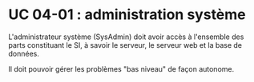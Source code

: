 # UC 04-01 : administration système

L'administrateur système (SysAdmin) doit avoir accès à l'ensemble des parts constituant le SI, à savoir le serveur, le serveur web et la base de données.

Il doit pouvoir gérer les problèmes "bas niveau" de façon autonome.
